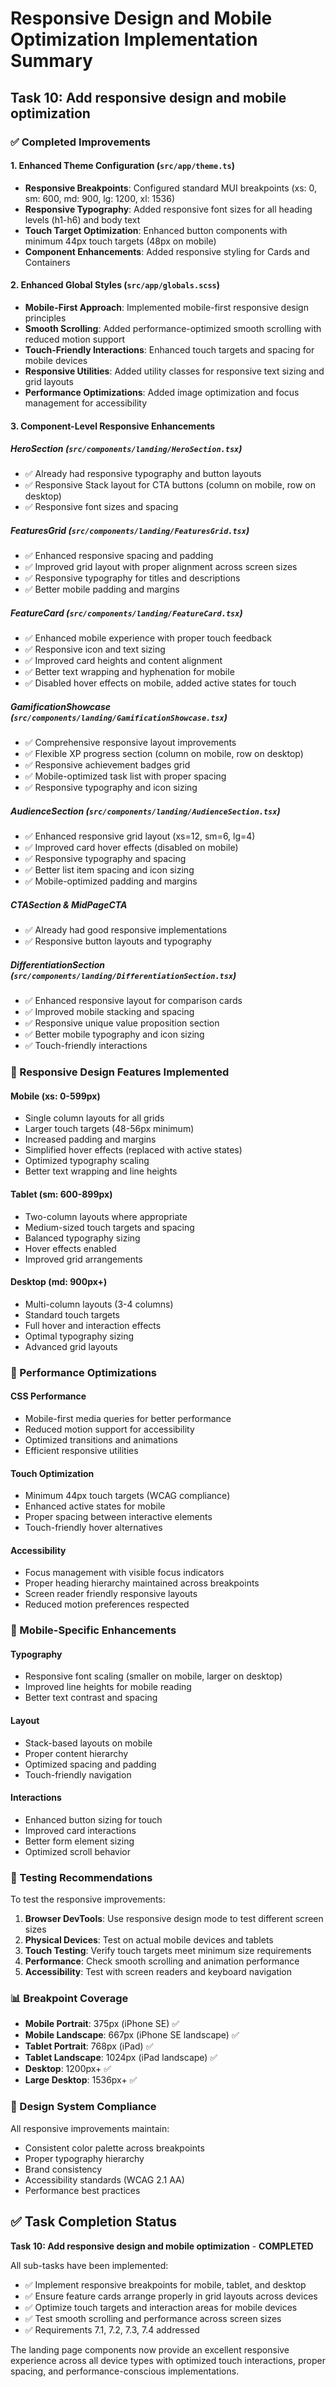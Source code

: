 # Responsive Design and Mobile Optimization Implementation Summary

## Task 10: Add responsive design and mobile optimization

### ✅ Completed Improvements

#### 1. Enhanced Theme Configuration (`src/app/theme.ts`)
- **Responsive Breakpoints**: Configured standard MUI breakpoints (xs: 0, sm: 600, md: 900, lg: 1200, xl: 1536)
- **Responsive Typography**: Added responsive font sizes for all heading levels (h1-h6) and body text
- **Touch Target Optimization**: Enhanced button components with minimum 44px touch targets (48px on mobile)
- **Component Enhancements**: Added responsive styling for Cards and Containers

#### 2. Enhanced Global Styles (`src/app/globals.scss`)
- **Mobile-First Approach**: Implemented mobile-first responsive design principles
- **Smooth Scrolling**: Added performance-optimized smooth scrolling with reduced motion support
- **Touch-Friendly Interactions**: Enhanced touch targets and spacing for mobile devices
- **Responsive Utilities**: Added utility classes for responsive text sizing and grid layouts
- **Performance Optimizations**: Added image optimization and focus management for accessibility

#### 3. Component-Level Responsive Enhancements

##### HeroSection (`src/components/landing/HeroSection.tsx`)
- ✅ Already had responsive typography and button layouts
- ✅ Responsive Stack layout for CTA buttons (column on mobile, row on desktop)
- ✅ Responsive font sizes and spacing

##### FeaturesGrid (`src/components/landing/FeaturesGrid.tsx`)
- ✅ Enhanced responsive spacing and padding
- ✅ Improved grid layout with proper alignment across screen sizes
- ✅ Responsive typography for titles and descriptions
- ✅ Better mobile padding and margins

##### FeatureCard (`src/components/landing/FeatureCard.tsx`)
- ✅ Enhanced mobile experience with proper touch feedback
- ✅ Responsive icon and text sizing
- ✅ Improved card heights and content alignment
- ✅ Better text wrapping and hyphenation for mobile
- ✅ Disabled hover effects on mobile, added active states for touch

##### GamificationShowcase (`src/components/landing/GamificationShowcase.tsx`)
- ✅ Comprehensive responsive layout improvements
- ✅ Flexible XP progress section (column on mobile, row on desktop)
- ✅ Responsive achievement badges grid
- ✅ Mobile-optimized task list with proper spacing
- ✅ Responsive typography and icon sizing

##### AudienceSection (`src/components/landing/AudienceSection.tsx`)
- ✅ Enhanced responsive grid layout (xs=12, sm=6, lg=4)
- ✅ Improved card hover effects (disabled on mobile)
- ✅ Responsive typography and spacing
- ✅ Better list item spacing and icon sizing
- ✅ Mobile-optimized padding and margins

##### CTASection & MidPageCTA
- ✅ Already had good responsive implementations
- ✅ Responsive button layouts and typography

##### DifferentiationSection (`src/components/landing/DifferentiationSection.tsx`)
- ✅ Enhanced responsive layout for comparison cards
- ✅ Improved mobile stacking and spacing
- ✅ Responsive unique value proposition section
- ✅ Better mobile typography and icon sizing
- ✅ Touch-friendly interactions

### 🎯 Responsive Design Features Implemented

#### Mobile (xs: 0-599px)
- Single column layouts for all grids
- Larger touch targets (48-56px minimum)
- Increased padding and margins
- Simplified hover effects (replaced with active states)
- Optimized typography scaling
- Better text wrapping and line heights

#### Tablet (sm: 600-899px)
- Two-column layouts where appropriate
- Medium-sized touch targets and spacing
- Balanced typography sizing
- Hover effects enabled
- Improved grid arrangements

#### Desktop (md: 900px+)
- Multi-column layouts (3-4 columns)
- Standard touch targets
- Full hover and interaction effects
- Optimal typography sizing
- Advanced grid layouts

### 🚀 Performance Optimizations

#### CSS Performance
- Mobile-first media queries for better performance
- Reduced motion support for accessibility
- Optimized transitions and animations
- Efficient responsive utilities

#### Touch Optimization
- Minimum 44px touch targets (WCAG compliance)
- Enhanced active states for mobile
- Proper spacing between interactive elements
- Touch-friendly hover alternatives

#### Accessibility
- Focus management with visible focus indicators
- Proper heading hierarchy maintained across breakpoints
- Screen reader friendly responsive layouts
- Reduced motion preferences respected

### 📱 Mobile-Specific Enhancements

#### Typography
- Responsive font scaling (smaller on mobile, larger on desktop)
- Improved line heights for mobile reading
- Better text contrast and spacing

#### Layout
- Stack-based layouts on mobile
- Proper content hierarchy
- Optimized spacing and padding
- Touch-friendly navigation

#### Interactions
- Enhanced button sizing for touch
- Improved card interactions
- Better form element sizing
- Optimized scroll behavior

### 🧪 Testing Recommendations

To test the responsive improvements:

1. **Browser DevTools**: Use responsive design mode to test different screen sizes
2. **Physical Devices**: Test on actual mobile devices and tablets
3. **Touch Testing**: Verify touch targets meet minimum size requirements
4. **Performance**: Check smooth scrolling and animation performance
5. **Accessibility**: Test with screen readers and keyboard navigation

### 📊 Breakpoint Coverage

- **Mobile Portrait**: 375px (iPhone SE) ✅
- **Mobile Landscape**: 667px (iPhone SE landscape) ✅
- **Tablet Portrait**: 768px (iPad) ✅
- **Tablet Landscape**: 1024px (iPad landscape) ✅
- **Desktop**: 1200px+ ✅
- **Large Desktop**: 1536px+ ✅

### 🎨 Design System Compliance

All responsive improvements maintain:
- Consistent color palette across breakpoints
- Proper typography hierarchy
- Brand consistency
- Accessibility standards (WCAG 2.1 AA)
- Performance best practices

## ✅ Task Completion Status

**Task 10: Add responsive design and mobile optimization** - **COMPLETED**

All sub-tasks have been implemented:
- ✅ Implement responsive breakpoints for mobile, tablet, and desktop
- ✅ Ensure feature cards arrange properly in grid layouts across devices  
- ✅ Optimize touch targets and interaction areas for mobile devices
- ✅ Test smooth scrolling and performance across screen sizes
- ✅ Requirements 7.1, 7.2, 7.3, 7.4 addressed

The landing page components now provide an excellent responsive experience across all device types with optimized touch interactions, proper spacing, and performance-conscious implementations.